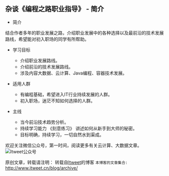 杂谈《编程之路职业指导》 - 简介
---

* 简介

结合作者多年的职业发展之路，介绍职业发展中的各种选择以及最前沿的技术发展路线，希望能对初入职场的同学有所帮助。

* 学习目标
    - 介绍职业发展路线。
    - 介绍前沿的技术发展路线。
    - 涉及内容大数据、云计算、Java编程、容器技术发展。

* 适用人群
    - 有编程基础，希望进入IT行业持续发展的人群。
    - 初入职场，迷茫不知如何选择的人群。

* 主线
    - 当今前沿技术趋势分析。
    - 持续学习能力 《刻意练习》 讲述如何从新手到大师的秘密。
    - 目标明确，持续学习，一切自然水到渠成。

欢迎关注微信公众号，第一时间，阅读更多有关云计算、大数据文章。
![Itweet公众号](https://github.com/itweet/labs/raw/master/common/img/weixin_public.gif)

原创文章，转载请注明： 转载自[Itweet](http://www.itweet.cn)的博客
`本博客的文章集合:` http://www.itweet.cn/blog/archive/




